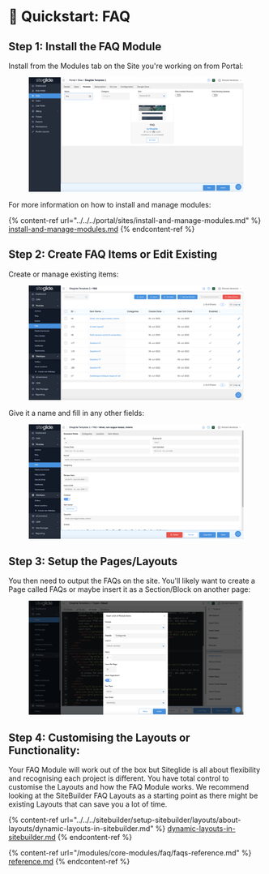 # 🚀 Quickstart: FAQ

## Step 1: Install the FAQ Module

Install from the Modules tab on the Site you're working on from Portal:

<figure><img src="../../../.gitbook/assets/Siteglide-Modules-Core-FAQ-Install.png" alt=""><figcaption></figcaption></figure>

For more information on how to install and manage modules:

{% content-ref url="../../../portal/sites/install-and-manage-modules.md" %}
[install-and-manage-modules.md](../../../portal/sites/install-and-manage-modules.md)
{% endcontent-ref %}

## Step 2: Create FAQ Items or Edit Existing

Create or manage existing items:

<figure><img src="../../../.gitbook/assets/Siteglide-Modules-Core-FAQ-List.png" alt=""><figcaption></figcaption></figure>

Give it a name and fill in any other fields:

<figure><img src="../../../.gitbook/assets/Siteglide-Modules-Core-FAQ-Create.png" alt=""><figcaption></figcaption></figure>

## Step 3: Setup the Pages/Layouts

You then need to output the FAQs on the site. You'll likely want to create a Page called FAQs or maybe insert it as a Section/Block on another page:

<figure><img src="../../../.gitbook/assets/Siteglide-Modules-Core-FAQ-Insert.png" alt=""><figcaption></figcaption></figure>

## Step 4: Customising the Layouts or Functionality:

Your FAQ Module will work out of the box but Siteglide is all about flexibility and recognising each project is different. You have total control to customise the Layouts and how the FAQ Module works. We recommend looking at the SiteBuilder FAQ Layouts as a starting point as there might be existing Layouts that can save you a lot of time.

{% content-ref url="../../../sitebuilder/setup-sitebuilder/layouts/about-layouts/dynamic-layouts-in-sitebuilder.md" %}
[dynamic-layouts-in-sitebuilder.md](../../../sitebuilder/setup-sitebuilder/layouts/about-layouts/dynamic-layouts-in-sitebuilder.md)
{% endcontent-ref %}

{% content-ref url="/modules/core-modules/faq/faqs-reference.md" %}
[reference.md](/modules/core-modules/faq/faqs-reference.md)
{% endcontent-ref %}
